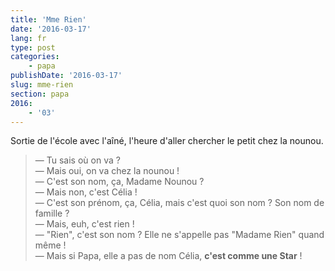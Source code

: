 ```yaml
---
title: 'Mme Rien'
date: '2016-03-17'
lang: fr
type: post
categories:
    - papa
publishDate: '2016-03-17'
slug: mme-rien
section: papa
2016:
    - '03'
---
```


Sortie de l'école avec l'aîné, l'heure d'aller chercher le petit chez la nounou.

<!--more-->

> — Tu sais où on va ?  
> — Mais oui, on va chez la nounou !  
> — C'est son nom, ça, Madame Nounou ?  
> — Mais non, c'est Célia !  
> — C'est son prénom, ça, Célia, mais c'est quoi son nom ? Son nom de famille ?  
> — Mais, euh, c'est rien !  
> — "Rien", c'est son nom ? Elle ne s'appelle pas "Madame Rien" quand même !  
> — Mais si Papa, elle a pas de nom Célia, **c'est comme une Star** !
